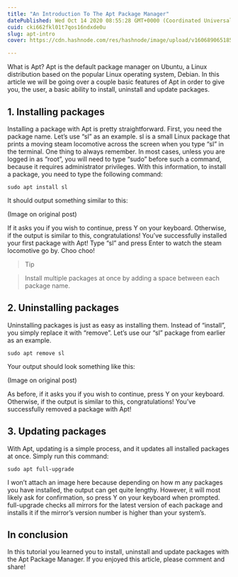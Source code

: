 ```yaml
---
title: "An Introduction To The Apt Package Manager"
datePublished: Wed Oct 14 2020 08:55:28 GMT+0000 (Coordinated Universal Time)
cuid: cki662fkl01t7qos16ndxde0u
slug: apt-intro
cover: https://cdn.hashnode.com/res/hashnode/image/upload/v1606890651854/9Y4eVuaZn.jpeg

---
```


What is Apt? Apt is the default package manager on Ubuntu, a Linux distribution based on the popular Linux operating system, Debian. In this article we will be going over a couple basic features of Apt in order to give you, the user, a basic ability to install, uninstall and update packages.

## 1. Installing packages

Installing a package with Apt is pretty straightforward. First, you need the package name. Let’s use “sl” as an example. sl is a small Linux package that prints a moving steam locomotive across the screen when you type “sl” in the terminal. One thing to always remember. In most cases, unless you are logged in as “root”, you will need to type “sudo” before such a command, because it requires administrator privileges. With this information, to install a package, you need to type the following command:

```
sudo apt install sl
```

It should output something similar to this:

(Image on original post)


If it asks you if you wish to continue, press Y on your keyboard. Otherwise, if the output is similar to this, congratulations! You’ve successfully installed your first package with Apt! Type “sl” and press Enter to watch the steam locomotive go by. Choo choo!


> Tip

> Install multiple packages at once by adding a space between each package name.

## 2. Uninstalling packages

Uninstalling packages is just as easy as installing them. Instead of “install”, you simply replace it with “remove”. Let’s use our “sl” package from earlier as an example.

```
sudo apt remove sl
```

Your output should look something like this:

(Image on original post)

As before, if it asks you if you wish to continue, press Y on your keyboard. Otherwise, if the output is similar to this, congratulations! You’ve successfully removed a package with Apt!

## 3. Updating packages
With Apt, updating is a simple process, and it updates all installed packages at once. Simply run this command:

```
sudo apt full-upgrade
```

I won’t attach an image here because depending on how m
any packages you have installed, the output can get quite lengthy. However, it will most likely ask for confirmation, so press Y on your keyboard when prompted. full-upgrade checks all mirrors for the latest version of each package and installs it if the mirror’s version number is higher than your system’s.

## In conclusion
In this tutorial you learned you to install, uninstall and update packages with the Apt Package Manager. If you enjoyed this article, please comment and share!
